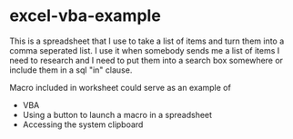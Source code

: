 # excel-vba-example

This is a spreadsheet that I use to take a list of items and turn them into a comma seperated list. I use it when somebody sends me a list of items I need to research and I need to put them into a search box somewhere or include them in a sql "in" clause.

Macro included in worksheet could serve as an example of
* VBA
* Using a button to launch a macro in a spreadsheet
* Accessing the system clipboard
